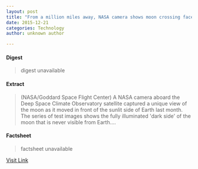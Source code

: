 ```yaml
---
layout: post
title: "From a million miles away, NASA camera shows moon crossing face of Earth"
date: 2015-12-21
categories: Technology
author: unknown author

---
```



#### Digest
>digest unavailable

#### Extract
>(NASA/Goddard Space Flight Center) A NASA camera aboard the Deep Space Climate Observatory satellite captured a unique view of the moon as it moved in front of the sunlit side of Earth last month. The series of test images shows the fully illuminated 'dark side' of the moon that is never visible from Earth....

#### Factsheet
>factsheet unavailable

[Visit Link](http://www.eurekalert.org/pub_releases/2015-08/nsfc-fam080515.php)


